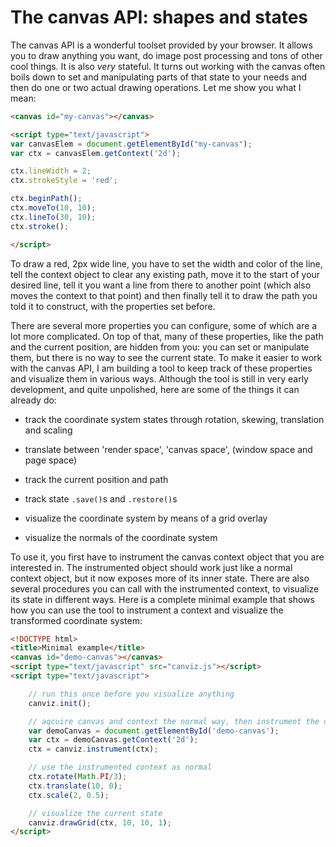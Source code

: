 # The canvas API: shapes and states

The canvas API is a wonderful toolset provided by your browser. It allows you to draw anything you want, do image post processing and tons of other cool things. It is also *very* stateful. It turns out working with the canvas often boils down to set and manipulating parts of that state to your needs and then do one or two actual drawing operations. Let me show you what I mean:

``` html
<canvas id="my-canvas"></canvas>

<script type="text/javascript">
var canvasElem = document.getElementById("my-canvas");
var ctx = canvasElem.getContext('2d');

ctx.lineWidth = 2;
ctx.strokeStyle = 'red';

ctx.beginPath();
ctx.moveTo(10, 10);
ctx.lineTo(30, 10);
ctx.stroke();

</script>
```

To draw a red, 2px wide line, you have to set the width and color of the line, tell the context object to clear any existing path, move it to the start of your desired line, tell it you want a line from there to another point (which also moves the context to that point) and then finally tell it to draw the path you told it to construct, with the properties set before.

There are several more properties you can configure, some of which are a lot more complicated. On top of that, many of these properties, like the path and the current position, are hidden from you: you can set or manipulate them, but there is no way to see the current state. To make it easier to work with the canvas API, I am building a tool to keep track of these properties and visualize them in various ways. Although the tool is still in very early development, and quite unpolished, here are some of the things it can already do:

* track the coordinate system states through rotation, skewing, translation and scaling
* translate between 'render space', 'canvas space', (window space and page space)
* track the current position and path
* track state `.save()`s and `.restore()`s

* visualize the coordinate system by means of a grid overlay
* visualize the normals of the coordinate system

To use it, you first have to instrument the canvas context object that you are interested in. The instrumented object should work just like a normal context object, but it now exposes more of its inner state. There are also several procedures you can call with the instrumented context, to visualize its state in different ways. Here is a complete minimal example that shows how you can use the tool to instrument a context and visualize the transformed coordinate system:

``` html
<!DOCTYPE html>
<title>Minimal example</title>
<canvas id="demo-canvas"></canvas>
<script type="text/javascript" src="canviz.js"></script>
<script type="text/javascript">

	// run this once before you visualize anything
	canviz.init();

	// aqcuire canvas and context the normal way, then instrument the context
	var demoCanvas = document.getElementById('demo-canvas');
	var ctx = demoCanvas.getContext('2d');
	ctx = canviz.instrument(ctx);

	// use the instrumented context as normal
	ctx.rotate(Math.PI/3);
	ctx.translate(10, 0);
	ctx.scale(2, 0.5);

	// visualize the current state
	canviz.drawGrid(ctx, 10, 10, 1);
</script>
```

<figure>
	<canvas id="demo-canvas"></canvas>
	<script type="text/javascript" src="/math.js"></script>
	<script type="text/javascript" src="/utils.js"></script>
	<script type="text/javascript" src="/canviz.js"></script>
	<script type="text/javascript">
		// run this once before you visualize anything
		canviz.init();
	
		// aqcuire canvas and context the normal way, then instrument the context
		var demoCanvas = document.getElementById('demo-canvas');
		var ctx = demoCanvas.getContext('2d');
		ctx = canviz.instrument(ctx);

		// use the instrumented context as normal
		ctx.rotate(Math.PI/3);
		ctx.translate(10, 0);
		ctx.scale(2, 0.5);

		// visualize the current state
		canviz.drawGrid(ctx, 10, 10, 1);
	</script>
	<figcaption>
		result of the sample code
	</figcaption>
</figure>



Read more on how to access or visualize the internal state over on the documentation page [XXX].

There are a lot of things that I have yet to fix add. On my to-do list right now are:

* support 'setTransform()', and handle cases where there is no inverse transformation matrix
* visualize the current stroke and fill style (includig global opacity, gradients, line width, caps, miter, etc)
* visualize the current position and constructed path
* animate between transform states
* log all the calls to the context
* log all input events on the canvas

